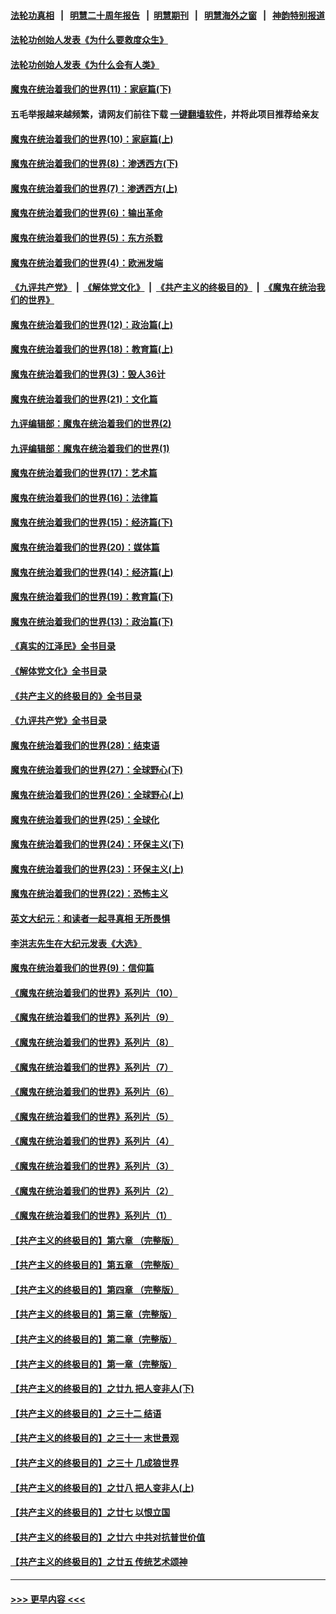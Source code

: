 #### [法轮功真相](https://github.com/gfw-breaker/truth/blob/master/README.md?t=0) &nbsp;&nbsp;|&nbsp;&nbsp; [明慧二十周年报告](https://github.com/gfw-breaker/mh-reports/blob/master/README.md?t=0) &nbsp;&nbsp;|&nbsp;&nbsp;[明慧期刊](https://github.com/gfw-breaker/mh-qikan) &nbsp;&nbsp;|&nbsp;&nbsp; [明慧海外之窗](https://github.com/gfw-breaker/mh-news/blob/master/README.md?t=0) &nbsp;&nbsp;|&nbsp;&nbsp; [神韵特别报道](https://github.com/gfw-breaker/mh-news/blob/master/shenyun.md?t=0)
#### [法轮功创始人发表《为什么要救度众生》](../pages/nsc422/n13975246.md?t=06100643) 
#### [法轮功创始人发表《为什么会有人类》](../pages/nsc422/n13912117.md?t=06100643) 
#### [魔鬼在统治着我们的世界(11)：家庭篇(下)](../pages/nsc422/n10440961.md?t=06100643) 
#### 五毛举报越来越频繁，请网友们前往下载 [一键翻墙软件](https://github.com/gfw-breaker/ssr-accounts)，并将此项目推荐给亲友
#### [魔鬼在统治着我们的世界(10)：家庭篇(上)](../pages/nsc422/n10435448.md?t=06100643) 
#### [魔鬼在统治着我们的世界(8)：渗透西方(下)](../pages/nsc422/n10429603.md?t=06100643) 
#### [魔鬼在统治着我们的世界(7)：渗透西方(上)](../pages/nsc422/n10426013.md?t=06100643) 
#### [魔鬼在统治着我们的世界(6)：输出革命](../pages/nsc422/n10421536.md?t=06100643) 
#### [魔鬼在统治着我们的世界(5)：东方杀戮](../pages/nsc422/n10417707.md?t=06100643) 
#### [魔鬼在统治着我们的世界(4)：欧洲发端](../pages/nsc422/n10414890.md?t=06100643) 
#### [《九评共产党》](https://github.com/begood0513/9ping.md/blob/master/README.md) &nbsp;|&nbsp; [《解体党文化》](../../../../jtdwh.md/blob/master/README.md)  &nbsp;|&nbsp; [《共产主义的终极目的》](../../../../gczydzjmd.md/blob/master/README.md) &nbsp;|&nbsp; [《魔鬼在统治我们的世界》](../../../../mgztzwmdsj.md/blob/master/README.md) 
#### [魔鬼在统治着我们的世界(12)：政治篇(上)](../pages/nsc422/n10444576.md?t=06100643) 
#### [魔鬼在统治着我们的世界(18)：教育篇(上)](../pages/nsc422/n10526970.md?t=06100643) 
#### [魔鬼在统治着我们的世界(3)：毁人36计](../pages/nsc422/n10411583.md?t=06100643) 
#### [魔鬼在统治着我们的世界(21)：文化篇](../pages/nsc422/n10597706.md?t=06100643) 
#### [九评编辑部：魔鬼在统治着我们的世界(2)](../pages/nsc422/n10410036.md?t=06100643) 
#### [九评编辑部：魔鬼在统治着我们的世界(1)](../pages/nsc422/n10406825.md?t=06100643) 
#### [魔鬼在统治着我们的世界(17)：艺术篇](../pages/nsc422/n10499093.md?t=06100643) 
#### [魔鬼在统治着我们的世界(16)：法律篇](../pages/nsc422/n10485969.md?t=06100643) 
#### [魔鬼在统治着我们的世界(15)：经济篇(下)](../pages/nsc422/n10469975.md?t=06100643) 
#### [魔鬼在统治着我们的世界(20)：媒体篇](../pages/nsc422/n10586579.md?t=06100643) 
#### [魔鬼在统治着我们的世界(14)：经济篇(上)](../pages/nsc422/n10457370.md?t=06100643) 
#### [魔鬼在统治着我们的世界(19)：教育篇(下)](../pages/nsc422/n10564808.md?t=06100643) 
#### [魔鬼在统治着我们的世界(13)：政治篇(下)](../pages/nsc422/n10448270.md?t=06100643) 
#### [《真实的江泽民》全书目录](../pages/nsc422/n13721399.md?t=06100643) 
#### [《解体党文化》全书目录](../pages/nsc422/n13721157.md?t=06100643) 
#### [《共产主义的终极目的》全书目录](../pages/nsc422/n13721048.md?t=06100643) 
#### [《九评共产党》全书目录](../pages/nsc422/n13708085.md?t=06100643) 
#### [魔鬼在统治着我们的世界(28)：结束语](../pages/nsc422/n10936246.md?t=06100643) 
#### [魔鬼在统治着我们的世界(27)：全球野心(下)](../pages/nsc422/n10928319.md?t=06100643) 
#### [魔鬼在统治着我们的世界(26)：全球野心(上)](../pages/nsc422/n10900318.md?t=06100643) 
#### [魔鬼在统治着我们的世界(25)：全球化](../pages/nsc422/n10788205.md?t=06100643) 
#### [魔鬼在统治着我们的世界(24)：环保主义(下)](../pages/nsc422/n10695307.md?t=06100643) 
#### [魔鬼在统治着我们的世界(23)：环保主义(上)](../pages/nsc422/n10688613.md?t=06100643) 
#### [魔鬼在统治着我们的世界(22)：恐怖主义](../pages/nsc422/n10614727.md?t=06100643) 
#### [英文大纪元：和读者一起寻真相 无所畏惧](../pages/nsc422/n12542027.md?t=06100643) 
#### [李洪志先生在大纪元发表《大选》](../pages/nsc422/n12534746.md?t=06100643) 
#### [魔鬼在统治着我们的世界(9)：信仰篇](../pages/nsc422/n10432159.md?t=06100643) 
#### [《魔鬼在统治着我们的世界》系列片（10）](../pages/nsc422/n12292670.md?t=06100643) 
#### [《魔鬼在统治着我们的世界》系列片（9）](../pages/nsc422/n12290859.md?t=06100643) 
#### [《魔鬼在统治着我们的世界》系列片（8）](../pages/nsc422/n12287445.md?t=06100643) 
#### [《魔鬼在统治着我们的世界》系列片（7）](../pages/nsc422/n12283425.md?t=06100643) 
#### [《魔鬼在统治着我们的世界》系列片（6）](../pages/nsc422/n12282314.md?t=06100643) 
#### [《魔鬼在统治着我们的世界》系列片（5）](../pages/nsc422/n12281419.md?t=06100643) 
#### [《魔鬼在统治着我们的世界》系列片（4）](../pages/nsc422/n12274024.md?t=06100643) 
#### [《魔鬼在统治着我们的世界》系列片（3）](../pages/nsc422/n12271322.md?t=06100643) 
#### [《魔鬼在统治着我们的世界》系列片（2）](../pages/nsc422/n12269049.md?t=06100643) 
#### [《魔鬼在统治着我们的世界》系列片（1）](../pages/nsc422/n12267575.md?t=06100643) 
#### [【共产主义的终极目的】第六章 （完整版）](../pages/nsc422/n11428913.md?t=06100643) 
#### [【共产主义的终极目的】第五章 （完整版）](../pages/nsc422/n11428912.md?t=06100643) 
#### [【共产主义的终极目的】第四章 （完整版）](../pages/nsc422/n11428907.md?t=06100643) 
#### [【共产主义的终极目的】第三章（完整版）](../pages/nsc422/n11428848.md?t=06100643) 
#### [【共产主义的终极目的】第二章（完整版）](../pages/nsc422/n11428831.md?t=06100643) 
#### [【共产主义的终极目的】第一章（完整版）](../pages/nsc422/n11417651.md?t=06100643) 
#### [【共产主义的终极目的】之廿九 把人变非人(下)](../pages/nsc422/n11344140.md?t=06100643) 
#### [【共产主义的终极目的】之三十二 结语](../pages/nsc422/n11360535.md?t=06100643) 
#### [【共产主义的终极目的】之三十一 末世景观](../pages/nsc422/n11351129.md?t=06100643) 
#### [【共产主义的终极目的】之三十 几成狼世界](../pages/nsc422/n11348280.md?t=06100643) 
#### [【共产主义的终极目的】之廿八 把人变非人(上)](../pages/nsc422/n11340492.md?t=06100643) 
#### [【共产主义的终极目的】之廿七 以恨立国](../pages/nsc422/n11336944.md?t=06100643) 
#### [【共产主义的终极目的】之廿六 中共对抗普世价值](../pages/nsc422/n11324785.md?t=06100643) 
#### [【共产主义的终极目的】之廿五 传统艺术颂神](../pages/nsc422/n11296396.md?t=06100643) 

----
#### [ >>> 更早内容 <<< ](../indexes/nsc422-earlier.md)
